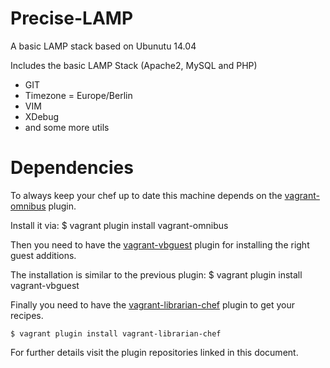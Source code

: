 Precise-LAMP
============

A basic LAMP stack based on Ubunutu 14.04

Includes the basic LAMP Stack
(Apache2, MySQL and PHP)

* GIT
* Timezone = Europe/Berlin
* VIM
* XDebug
* and some more utils

Dependencies
============
To always keep your chef up to date this machine depends on the [vagrant-omnibus](https://github.com/opscode/vagrant-omnibus) plugin.

Install it via:
    $ vagrant plugin install vagrant-omnibus

Then you need to have the [vagrant-vbguest](https://github.com/dotless-de/vagrant-vbguest) plugin for installing the right guest additions.

The installation is similar to the previous plugin:
    $ vagrant plugin install vagrant-vbguest

Finally you need to have the [vagrant-librarian-chef](https://github.com/jimmycuadra/vagrant-librarian-chef) plugin to get your recipes.

    $ vagrant plugin install vagrant-librarian-chef

For further details visit the plugin repositories linked in this document.



